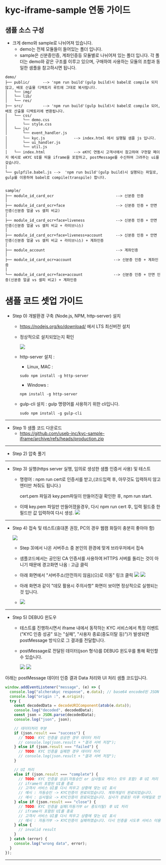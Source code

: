# kyc-iframe-sample 연동 가이드

## 샘플 소스 구성

- 크게 demo와 sample로 나뉘어져 있습니다.
  - demo는 전체 모듈들이 들어있는 폴더 입니다.
  - sample은 신분증인증, 계좌인증등 모듈별로 나뉘어져 있는 폴더 입니다.
    각 폴더는 demo와 같은 구조를 이루고 있으며, 구매하여 사용하는 모듈의 조합과 동일한 샘플을 참고하시면 됩니다. 

```
demo/
├── public/      --> 'npm run build'(gulp build)시 babel로 compile 되지 않고, 배포 산출물 디렉토리 루트에 그대로 복사됩니다.
│   └── img/
│   └── lib/
│   └── res/
├── src/         --> 'npm run build'(gulp build)시 babel로 compile 되어, 배포 산출물 디렉토리에 변환됩니다.
│   └── css/
│       └── demo.css
│       └── style.css
│   └── js/
│       └── event_handler.js
│       └── kyc.js             --> index.html 에서 실행될 샘플 js 입니다.
│       └── ui_handler.js
│       └── util.js
│   └── index.html             --> eKYC 연동시 고객사에서 참고하여 구현할 페이지 예시로 eKYC UI를 띄울 iframe을 포함하고, postMessage를 수신하여 그려주는 ui를 갖습니다.
│
└── gulpfile.babel.js -->  'npm run build'(gulp build)시 실행되는 파일로, gulp를 이용하여 babel로 compile(transpile) 합니다.


sample/
├── module_id_card_ocr                            --> 신분증 인증
│
├── module_id_card_ocr+face                       --> 신분증 인증 + 안면 인증(신분증 얼굴 vs 셀피 비교)
│
├── module_id_card_ocr+face+liveness              --> 신분증 인증 + 안면 인증(신분증 얼굴 vs 셀피 비교 + 라이브니스)
│
├── module_id_card_ocr+face+liveness+account      --> 신분증 인증 + 안면 인증(신분증 얼굴 vs 셀피 비교 + 라이브니스) + 계좌인증
│
├── module_account                                --> 계좌인증
│
├── module_id_card_ocr+account                   --> 신분증 인증 + 계좌인증
│
└── module_id_card_ocr+face+account              --> 신분증 인증 + 안면 인증(신분증 얼굴 vs 셀피 비교) + 계좌인증
```

# 샘플 코드 셋업 가이드

- Step 0) 개발환경 구축 (Node.js, NPM, http-server) 설치

  - https://nodejs.org/ko/download/ 에서 LTS 최신버전 설치
  - 정상적으로 설치되었는지 확인

    <img src="./assets/node-npm install.png" />

  - http-server 설치 :
    - Linux, MAC :
    ```shell
    sudo npm install -g http-server
    ```
    - Windows :
    ```batch
    npm install -g http-server
    ```
  - gulp-cli 설치 :
    gulp 명령어를 사용하기 위한 cli입니다.
    ```shell
    sudo npm install -g gulp-cli
    ```

---

- Step 1) 샘플 코드 다운로드
  - https://github.com/useb-inc/kyc-sample-iframe/archive/refs/heads/production.zip

---

- Step 2) 압축 풀기

---

- Step 3) 실행(https server 실행, 임의로 생성한 샘플 인증서 사용) 및 테스트

  - 명령어 : npm run cert로 인증서를 받고,(코드입력 후, 아무것도 입력하지 않고 엔터만 쳐줘도 됩니다.)

    cert.pem 파일과 key.pem파일이 만들어진걸 확인한 후, npm run start.

  - 이때 key.pem 파일만 만들어졌을경우, 다시 npm run cert 후, 입력 필드중 한 필드만 값 입력하여 다시 생성.
    <img src="./assets/npm run start full.png" />

---

- Step 4) 접속 및 테스트(휴대폰 권장, PC의 경우 웹캠 화질이 충분히 좋아야 함)

  <img src="./assets/npm run start.png" />

  - Step 3)에서 나온 서버주소 중 본인의 환경에 맞게 브라우저에서 접속
  - 샘플코드에서는 공인된 CA 인증서를 사용하여 HTTPS 서버를 돌리는 것이 아니기 때문에 경고화면 나옴 : 고급 클릭
  - 아래 화면에서 "서버주소(안전하지 않음)(으)로 이동" 링크 클릭
    <img src="./assets/btn click.png" />
    <img src="./assets/link click.png" />
  - 아래 화면과 같이 "데모 활용시 주의사항" 화면이 보이면 정상적으로 실행되는 것 입니다.

  - <img src="./assets/success.png" />

---

- Step 5) DEBUG 윈도우

  - 테스트를 진행하시면서 iframe 내에서 동작하는 KYC 서비스에서 특정 이벤트("KYC 인증 성공" 또는 "실패", "사용자 종료(중도이탈 등)")가 발생되면 postMessage 방식으로 그 결과를 전달합니다.
  - postMessage로 전달된 데이터(json 형식)를 DEBUG 윈도우를 통해 확인할 수 있습니다.

    <img src="./assets/window debug01.png" />
    <img src="./assets/window debug02.png" />

아래는 postMessage 데이터 인증 결과 Data 처리와 UI 처리 샘플 코드입니다.

```javascript
window.addEventListener("message", (e) => {
  console.log("alcherakyc response", e.data); // base64 encoded된 JSON 메시지이므로 decoded해야 함(needs to be decoded becaused it`s encoded by base64)
  console.log("origin :", e.origin);
  try {
    const decodedData = decodeURIComponent(atob(e.data));
    console.log("decoded", decodedData);
    const json = JSON.parse(decodedData);
    console.log("json", json);

    // 데이터처리 부분
    if (json.result === "success") {
      // TODO: KYC 인증을 성공한 경우 데이터 처리
      // console.log(json.result + "결과 서버 저장");
    } else if (json.result === "failed") {
      // TODO: KYC 인증을 실패한 경우 데이터 처리
      // console.log(json.result + "결과 서버 저장");
    }

    // UI 처리
    else if (json.result === "complete") {
      // TODO: KYC 인증을 성공(자동승인 or 심사필요 케이스 모두 포함) 후 UI 처리
      // iframe이 포함된 UI를 종료
      // 고객사 서비스 UI를 다시 띄우고 상황에 맞는 UI 표시
      // 예시 : 자동승인 -> KYC인증이 완료되었습니다. 계좌개설이 완료되었습니다.
      // 예시 : 심사필요 -> KYC인증이 완료되었습니다. 심사가 완료된 이후 이메일로 안내 드리겠습니다.
    } else if (json.result === "close") {
      // TODO: KYC 인증을 실패(자동거부 or 중도이탈) 후 UI 처리
      // iframe이 포함된 UI를 종료
      // 고객사 서비스 UI를 다시 띄우고 상황에 맞는 UI 표시
      // 예시 : 자동거부 -> KYC인증이 실패하였습니다. 다시 인증을 시도후 서비스 이용이 가능합니다.
    } else {
      // invalid result
    }
  } catch (error) {
    console.log("wrong data", error);
  }
});
```

---
